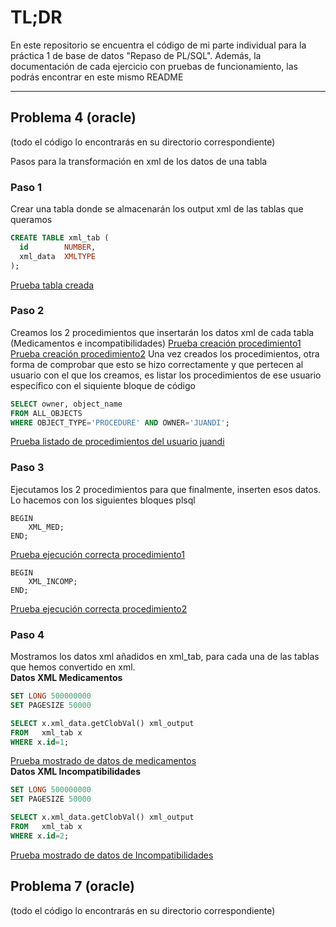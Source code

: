 # TL;DR
En este repositorio se encuentra el código de mi parte individual para la práctica 1 de base de datos "Repaso de PL/SQL".
Además, la documentación de cada ejercicio con pruebas de funcionamiento, las podrás encontrar en este mismo README

---

## Problema 4 (oracle)
(todo el código lo encontrarás en su directorio correspondiente)

Pasos para la transformación en xml de los datos de una tabla
### Paso 1
Crear una tabla donde se almacenarán los output xml de las tablas que queramos
```sql
CREATE TABLE xml_tab (
  id        NUMBER,
  xml_data  XMLTYPE
);
```
[Prueba tabla creada](https://www.google.com)
### Paso 2
Creamos los 2 procedimientos que insertarán los datos xml de cada tabla (Medicamentos e incompatibilidades)
[Prueba creación procedimiento1](https://www.google.com)
[Prueba creación procedimiento2](https://www.google.com)
Una vez creados los procedimientos, otra forma de comprobar que esto se hizo correctamente y que pertecen al usuario con el que los creamos, es listar los procedimientos de ese usuario específico con el siquiente bloque de código

```sql
SELECT owner, object_name
FROM ALL_OBJECTS
WHERE OBJECT_TYPE='PROCEDURE' AND OWNER='JUANDI';
```
[Prueba listado de procedimientos del usuario juandi](https://www.google.com)

### Paso 3
Ejecutamos los 2 procedimientos para que finalmente, inserten esos datos. Lo hacemos con los siguientes bloques plsql
```plsql
BEGIN
    XML_MED;
END;
```
[Prueba ejecución correcta procedimiento1](https://www.google.com)

```plsql
BEGIN
    XML_INCOMP;
END;
```
[Prueba ejecución correcta procedimiento2](https://www.google.com)
### Paso 4
Mostramos los datos xml añadidos en xml_tab, para cada una de las tablas que hemos convertido en xml.  
**Datos XML Medicamentos**

```sql
SET LONG 500000000
SET PAGESIZE 50000

SELECT x.xml_data.getClobVal() xml_output
FROM   xml_tab x
WHERE x.id=1;
```
[Prueba mostrado de datos de medicamentos](https://www.google.com)  
**Datos XML Incompatibilidades**
```sql
SET LONG 500000000
SET PAGESIZE 50000

SELECT x.xml_data.getClobVal() xml_output
FROM   xml_tab x
WHERE x.id=2;
```
[Prueba mostrado de datos de Incompatibilidades](https://www.google.com)



## Problema 7 (oracle)
(todo el código lo encontrarás en su directorio correspondiente)
